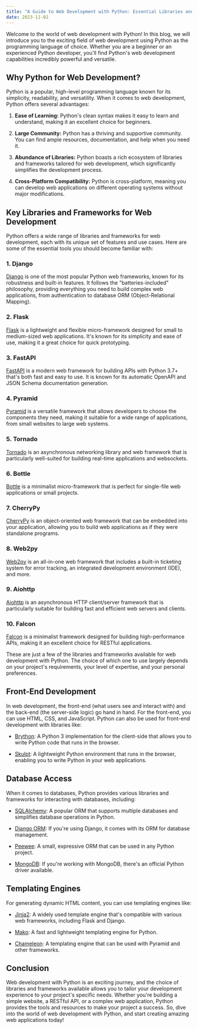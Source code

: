 ```yaml
---
title: "A Guide to Web Development with Python: Essential Libraries and Tools"
date: 2023-11-02
---
```


Welcome to the world of web development with Python! In this blog, we will introduce you to the exciting field of web development using Python as the programming language of choice. Whether you are a beginner or an experienced Python developer, you'll find Python's web development capabilities incredibly powerful and versatile.

## Why Python for Web Development?

Python is a popular, high-level programming language known for its simplicity, readability, and versatility. When it comes to web development, Python offers several advantages:

1. **Ease of Learning:** Python's clean syntax makes it easy to learn and understand, making it an excellent choice for beginners.

2. **Large Community:** Python has a thriving and supportive community. You can find ample resources, documentation, and help when you need it.

3. **Abundance of Libraries:** Python boasts a rich ecosystem of libraries and frameworks tailored for web development, which significantly simplifies the development process.

4. **Cross-Platform Compatibility:** Python is cross-platform, meaning you can develop web applications on different operating systems without major modifications.

## Key Libraries and Frameworks for Web Development

Python offers a wide range of libraries and frameworks for web development, each with its unique set of features and use cases. Here are some of the essential tools you should become familiar with:

### 1. **Django**

[Django](https://www.djangoproject.com/) is one of the most popular Python web frameworks, known for its robustness and built-in features. It follows the "batteries-included" philosophy, providing everything you need to build complex web applications, from authentication to database ORM (Object-Relational Mapping).

### 2. **Flask**

[Flask](https://flask.palletsprojects.com/) is a lightweight and flexible micro-framework designed for small to medium-sized web applications. It's known for its simplicity and ease of use, making it a great choice for quick prototyping.

### 3. **FastAPI**

[FastAPI](https://fastapi.tiangolo.com/) is a modern web framework for building APIs with Python 3.7+ that's both fast and easy to use. It is known for its automatic OpenAPI and JSON Schema documentation generation.

### 4. **Pyramid**

[Pyramid](https://trypyramid.com/) is a versatile framework that allows developers to choose the components they need, making it suitable for a wide range of applications, from small websites to large web systems.

### 5. **Tornado**

[Tornado](https://www.tornadoweb.org/en/stable/) is an asynchronous networking library and web framework that is particularly well-suited for building real-time applications and websockets.

### 6. **Bottle**

[Bottle](https://bottlepy.org/docs/stable/) is a minimalist micro-framework that is perfect for single-file web applications or small projects.

### 7. **CherryPy**

[CherryPy](https://cherrypy.readthedocs.io/en/latest/) is an object-oriented web framework that can be embedded into your application, allowing you to build web applications as if they were standalone programs.

### 8. **Web2py**

[Web2py](http://www.web2py.com/) is an all-in-one web framework that includes a built-in ticketing system for error tracking, an integrated development environment (IDE), and more.

### 9. **Aiohttp**

[Aiohttp](https://docs.aiohttp.org/en/stable/) is an asynchronous HTTP client/server framework that is particularly suitable for building fast and efficient web servers and clients.

### 10. **Falcon**

[Falcon](https://falcon.readthedocs.io/en/stable/) is a minimalist framework designed for building high-performance APIs, making it an excellent choice for RESTful applications.

These are just a few of the libraries and frameworks available for web development with Python. The choice of which one to use largely depends on your project's requirements, your level of expertise, and your personal preferences. 

## Front-End Development

In web development, the front-end (what users see and interact with) and the back-end (the server-side logic) go hand in hand. For the front-end, you can use HTML, CSS, and JavaScript. Python can also be used for front-end development with libraries like:

- [Brython](http://brython.info/): A Python 3 implementation for the client-side that allows you to write Python code that runs in the browser.

- [Skulpt](http://skulpt.org/): A lightweight Python environment that runs in the browser, enabling you to write Python in your web applications.

## Database Access

When it comes to databases, Python provides various libraries and frameworks for interacting with databases, including:

- [SQLAlchemy](https://www.sqlalchemy.org/): A popular ORM that supports multiple databases and simplifies database operations in Python.

- [Django ORM](https://docs.djangoproject.com/en/3.2/topics/db/models/): If you're using Django, it comes with its ORM for database management.

- [Peewee](http://docs.peewee-orm.com/en/latest/): A small, expressive ORM that can be used in any Python project.

- [MongoDB](https://api.mongodb.com/python/current/): If you're working with MongoDB, there's an official Python driver available.

## Templating Engines

For generating dynamic HTML content, you can use templating engines like:

- [Jinja2](https://jinja.palletsprojects.com/): A widely used template engine that's compatible with various web frameworks, including Flask and Django.

- [Mako](https://www.makotemplates.org/): A fast and lightweight templating engine for Python.

- [Chameleon](https://chameleon.readthedocs.io/en/latest/): A templating engine that can be used with Pyramid and other frameworks.

## Conclusion

Web development with Python is an exciting journey, and the choice of libraries and frameworks available allows you to tailor your development experience to your project's specific needs. Whether you're building a simple website, a RESTful API, or a complex web application, Python provides the tools and resources to make your project a success. So, dive into the world of web development with Python, and start creating amazing web applications today!